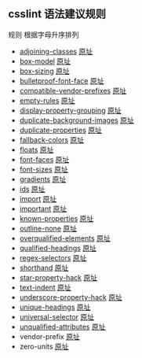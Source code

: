 ## csslint 语法建议规则

规则 根据字母升序排列

* [adjoining-classes](https://github.com/tangme/my-translation-works/blob/master/csslint/src/adjoining-classes.md)                            [原址](https://github.com/CSSLint/csslint/wiki/Disallow-adjoining-classes)
* [box-model](https://github.com/tangme/my-translation-works/blob/master/csslint/src/box-model.md)                                       [原址](https://github.com/CSSLint/csslint/wiki/Beware-of-box-model-size)
* [box-sizing](https://github.com/tangme/my-translation-works/blob/master/csslint/src/box-sizing.md)                                       [原址](https://github.com/CSSLint/csslint/wiki/Disallow-box-sizing)
* [bulletproof-font-face](https://github.com/tangme/my-translation-works/blob/master/csslint/src/bulletproof-font-face.md)                        [原址](https://github.com/CSSLint/csslint/wiki/Bulletproof-font-face)
* [compatible-vendor-prefixes](https://github.com/tangme/my-translation-works/blob/master/csslint/src/compatible-vendor-prefixes.md)            [原址](https://github.com/CSSLint/csslint/wiki/Require-compatible-vendor-prefixes)
* [empty-rules](https://github.com/tangme/my-translation-works/blob/master/csslint/src/empty-rules.md)                                     [原址](https://github.com/CSSLint/csslint/wiki/Disallow-empty-rules)
* [display-property-grouping](https://github.com/tangme/my-translation-works/blob/master/csslint/src/display-property-grouping.md)              [原址](https://github.com/CSSLint/csslint/wiki/Require-properties-appropriate-for-display)
* [duplicate-background-images](https://github.com/tangme/my-translation-works/blob/master/csslint/src/duplicate-background-images.md)       [原址](https://github.com/CSSLint/csslint/wiki/Disallow-duplicate-background-images)
* [duplicate-properties](https://github.com/tangme/my-translation-works/blob/master/csslint/src/duplicate-properties.md)                      [原址](https://github.com/CSSLint/csslint/wiki/Disallow-duplicate-properties)
* [fallback-colors](https://github.com/tangme/my-translation-works/blob/master/csslint/src/fallback-colors.md)                               [原址](https://github.com/CSSLint/csslint/wiki/Require-fallback-colors)
* [floats](https://github.com/tangme/my-translation-works/blob/master/csslint/src/floats.md)                                            [原址](https://github.com/CSSLint/csslint/wiki/Disallow-too-many-floats)
* [font-faces](https://github.com/tangme/my-translation-works/blob/master/csslint/src/font-faces.md)                                     [原址](https://github.com/CSSLint/csslint/wiki/Don%27t-use-too-many-web-fonts)
* [font-sizes](https://github.com/tangme/my-translation-works/blob/master/csslint/src/font-sizes.md)                                     [原址](https://github.com/CSSLint/csslint/wiki/Don%27t-use-too-many-font-size-declarations)
* [gradients](https://github.com/tangme/my-translation-works/blob/master/csslint/src/gradients.md)                                     [原址](https://github.com/CSSLint/csslint/wiki/Require-all-gradient-definitions)
* [ids](https://github.com/tangme/my-translation-works/blob/master/csslint/src/ids.md)                                                [原址](https://github.com/CSSLint/csslint/wiki/Disallow-IDs-in-selectors)
* [import](https://github.com/tangme/my-translation-works/blob/master/csslint/src/import.md)                                         [原址](https://github.com/CSSLint/csslint/wiki/Disallow-%40import)
* [important](https://github.com/tangme/my-translation-works/blob/master/csslint/src/important.md)                                    [原址](https://github.com/CSSLint/csslint/wiki/Disallow-%21important)
* [known-properties](https://github.com/tangme/my-translation-works/blob/master/csslint/src/known-properties.md)                       [原址](https://github.com/CSSLint/csslint/wiki/Require-use-of-known-properties)
* [outline-none](https://github.com/tangme/my-translation-works/blob/master/csslint/src/outline-none.md)                               [原址](https://github.com/CSSLint/csslint/wiki/Disallow-outline%3Anone)
* [overqualified-elements](https://github.com/tangme/my-translation-works/blob/master/csslint/src/overqualified-elements.md)               [原址](https://github.com/CSSLint/csslint/wiki/Disallow-overqualified-elements)
* [qualified-headings](https://github.com/tangme/my-translation-works/blob/master/csslint/src/qualified-headings.md)                      [原址](https://github.com/CSSLint/csslint/wiki/Disallow-qualified-headings)
* [regex-selectors](https://github.com/tangme/my-translation-works/blob/master/csslint/src/regex-selectors.md)                           [原址](https://github.com/CSSLint/csslint/wiki/Disallow-selectors-that-look-like-regular-expressions)
* [shorthand](https://github.com/tangme/my-translation-works/blob/master/csslint/src/shorthand.md)                                   [原址](https://github.com/CSSLint/csslint/wiki/Require-shorthand-properties)
* [star-property-hack](https://github.com/tangme/my-translation-works/blob/master/csslint/src/star-property-hack.md)                      [原址](https://github.com/CSSLint/csslint/wiki/Disallow-star-hack)
* [text-indent](https://github.com/tangme/my-translation-works/blob/master/csslint/src/text-indent.md)                                  [原址](https://github.com/CSSLint/csslint/wiki/Disallow-negative-text-indent)
* [underscore-property-hack](https://github.com/tangme/my-translation-works/blob/master/csslint/src/underscore-property-hack.md)           [原址](https://github.com/CSSLint/csslint/wiki/Disallow-underscore-hack)
* [unique-headings](https://github.com/tangme/my-translation-works/blob/master/csslint/src/unique-headings.md)                         [原址](https://github.com/CSSLint/csslint/wiki/Headings-should-only-be-defined-once)
* [universal-selector](https://github.com/tangme/my-translation-works/blob/master/csslint/src/universal-selector.md)                        [原址](https://github.com/CSSLint/csslint/wiki/Disallow-universal-selector)
* [unqualified-attributes](https://github.com/tangme/my-translation-works/blob/master/csslint/src/unqualified-attributes.md)                    [原址](https://github.com/CSSLint/csslint/wiki/Disallow-unqualified-attribute-selectors)
* vendor-prefix                                [原址](https://github.com/CSSLint/csslint/wiki/Require-standard-property-with-vendor-prefix)
* zero-units                                     [原址](https://github.com/CSSLint/csslint/wiki/Disallow-units-for-zero-values)